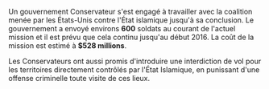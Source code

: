 Un gouvernement Conservateur s'est engagé à travailler avec la coalition menée par les États-Unis contre l'État islamique jusqu'à sa conclusion. Le gouvernement a envoyé environs **600** soldats au courant de l'actuel mission et il est prévu que cela continu jusqu'au début 2016. La coût de la mission est estimé à **$528 millions**.

Les Conservateurs ont aussi promis d'introduire une interdiction de vol pour les territoires directement contrôlés par l'État Islamique, en punissant d'une offense criminelle toute visite de ces lieux.
